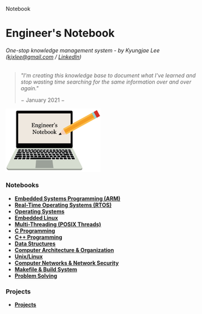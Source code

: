 Notebook

# Engineer's Notebook

###### One-stop knowledge management system - by Kyungjae Lee (kjxlee@gmail.com / [LinkedIn](https://www.linkedin.com/in/kyungjaelee/))

> *"I'm creating this knowledge base to document what I've learned and stop wasting time searching for the same information over and over again."*
>
> $-$ January 2021 $-$

<img src="./img/wallpaper.png" alt="wallpaper" width="250">

### Notebooks

* **<a href="./embedded-systems-programming-arm/">Embedded Systems Programming (ARM)</a>**
* **<a href="./real-time-operating-systems/">Real-Time Operating Systems (RTOS)</a>**
* **<a href="./operating-systems/">Operating Systems</a>**
* **<a href="./embedded-linux/">Embedded Linux</a>**
* **<a href="./multi-threading/">Multi-Threading (POSIX Threads)</a>**
* **<a href="./c-programming/">C Programming</a>**
* **<a href="./cpp-programming/">C++ Programming</a>**
* **<a href="./data-structures/">Data Structures</a>**
* **<a href="./computer-architecture-and-organization/">Computer Architecture & Organization</a>**
* **<a href="./unix-linux/">Unix/Linux</a>**
* **<a href="./computer-networks-and-network-security/">Computer Networks & Network Security</a>**
* **<a href="./makefile-and-build-system/">Makefile & Build System</a>**
* **<a href="./problem-solving/">Problem Solving</a>**

### Projects

* **<a href="./projects/">Projects</a>**
